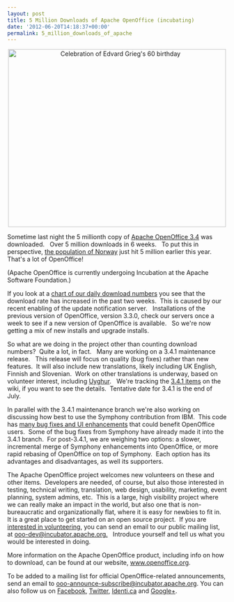 ```yaml
---
layout: post
title: 5 Million Downloads of Apache OpenOffice (incubating)
date: '2012-06-20T14:18:37+00:00'
permalink: 5_million_downloads_of_apache
---
```

<div align="center"> <a href="http://www.flickr.com/photos/bergen_public_library/5832169030/" title="Celebration of Edvard Grieg's 60 birthday by Bergen Public Library, on Flickr"><img width="500" height="408" src="http://farm3.staticflickr.com/2558/5832169030_25b99770a8.jpg" alt="Celebration of Edvard Grieg's 60 birthday" /></a> </div> 
  <p>Sometime last night the 5 millionth copy of <a href="http://download.openoffice.org">Apache OpenOffice 3.4</a> was downloaded.&nbsp;&nbsp; Over 5 million downloads in 6 weeks.&nbsp;&nbsp; To put this in perspective, <a href="http://www.ssb.no/folkendrkv_en/">the population of Norway</a> just hit 5 million earlier this year.&nbsp; That's a lot of OpenOffice!</p> 
  <p>(Apache OpenOffice is currently undergoing
      Incubation at the Apache Software Foundation.) </p> 
  <p> </p> 
  <p>If you look at a <a href="http://people.apache.org/%7Erobweir/aoo-downloads.html">chart of our daily download numbers</a> you see that the download rate has increased in the past two weeks.&nbsp; This is caused by our recent enabling of the update notification server.&nbsp;&nbsp; Installations of the previous version of OpenOffice, version 3.3.0, check our servers once a week to see if a new version of OpenOffice is available.&nbsp;&nbsp; So we're now getting a mix of new installs and upgrade installs.</p> 
  <p>So what are we doing in the project other than counting download numbers?&nbsp; Quite a lot, in fact.&nbsp;&nbsp; Many are working on a 3.4.1 maintenance release.&nbsp;&nbsp; This release will focus on quality (bug fixes) rather than new features.&nbsp; It will also include new translations, likely including UK English, Finnish and Slovenian.&nbsp; Work on other translations is underway, based on volunteer interest, including <a href="http://en.wikipedia.org/wiki/Uyghur_language">Uyghur</a>.&nbsp;&nbsp; We're tracking the <a href="https://cwiki.apache.org/confluence/display/OOOUSERS/AOO+3.4.1+Feature+Planning">3.4.1 items</a> on the wiki, if you want to see the details.&nbsp; Tentative date for 3.4.1 is the end of July.</p> 
  <p>In parallel with the 3.4.1 maintenance branch we're also working on discussing how best to use the Symphony contribution from IBM.&nbsp; This code has <a href="http://wiki.services.openoffice.org/wiki/Symphony_contribution">many bug fixes and UI enhancements</a> that could benefit OpenOffice users.&nbsp; Some of the bug fixes from Symphony have already made it into the 3.4.1 branch.&nbsp; For post-3.4.1, we are weighing two options: a slower, incremental merge of Symphony enhancements into OpenOffice, or more rapid rebasing of OpenOffice on top of Symphony.&nbsp; Each option has its advantages and disadvantages, as well its supporters.&nbsp; <br /></p> 
  <p>The Apache OpenOffice project welcomes new volunteers on these and other items.&nbsp; Developers are needed, of course, but also those interested in testing, technical writing, translation, web design, usability, marketing, event planning, system admins, etc.&nbsp; This is a large, high visibility project where we can really make an impact in the world, but also one that is non-bureaucratic and organizationally flat, where it is easy for newbies to fit in.&nbsp;&nbsp; It is a great place to get started on an open source project.&nbsp; If you are <a href="http://incubator.apache.org/openofficeorg/get-involved.html">interested in volunteering</a>, you can send an email to our public mailing list, at <a href="http://incubator.apache.org">ooo-dev@incubator.apache.org.</a>&nbsp;&nbsp; Introduce yourself and tell us what you would be interested in doing.</p> 
  <p>More information on the Apache OpenOffice product, including info on how to download, can be found at our website, <a href="http://www.openoffice.org">www.openoffice.org</a>. <br /></p> 
  <p>
To be added to a mailing list for official OpenOffice-related announcements, send an email to <a href="mailto:ooo-announce-subscribe@incubator.apache.org">ooo-announce-subscribe@incubator.apache.org</a>. You can also 
follow us on <a href="http://www.facebook.com/ApacheOO">Facebook</a>, <a href="https://twitter.com/#%21/apacheoo">Twitter</a>, <a href="http://identi.ca/apacheoo">Identi.ca</a> and <a href="https://plus.google.com/u/0/114598373874764163668/">Google+</a>.
</p>
